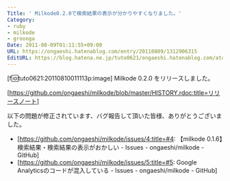 ```yaml
---
Title: ' Milkode0.2.0で検索結果の表示が分かりやすくなりました。'
Category:
- ruby
- milkode
- groonga
Date: 2011-08-09T01:11:55+09:00
URL: https://ongaeshi.hatenablog.com/entry/20110809/1312906315
EditURL: https://blog.hatena.ne.jp/tuto0621/ongaeshi.hatenablog.com/atom/entry/6435922169449192800
---
```


[f:id:tuto0621:20110810011113p:image] 
Milkode 0.2.0 をリリースしました。

[https://github.com/ongaeshi/milkode/blob/master/HISTORY.rdoc:title=リリースノート]

以下の問題が修正されています、バグ報告して頂いた皆様、ありがとうございました。

- [https://github.com/ongaeshi/milkode/issues/4:title=#4: 【milkode 0.1.6】検索結果・検索結果の表示がおかしい - Issues - ongaeshi/milkode - GitHub]
- [https://github.com/ongaeshi/milkode/issues/5:title=#5: Google Analyticsのコードが混入している - Issues - ongaeshi/milkode - GitHub]
